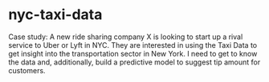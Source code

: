 # nyc-taxi-data
Case study: A new ride sharing company X is looking to start up a rival service to Uber or Lyft in NYC. They are interested in using the Taxi Data to get insight into the transportation sector in New York. I need to get to know the data and, additionally, build a predictive model to suggest tip amount for customers.

